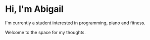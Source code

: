 # Hi, I'm Abigail

I'm currently a student interested in programming, piano and fitness.

Welcome to the space for my thoughts.
